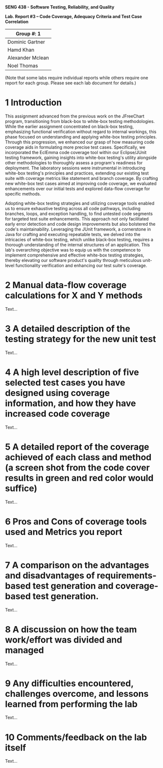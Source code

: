 **SENG 438 - Software Testing, Reliability, and Quality**

**Lab. Report #3 – Code Coverage, Adequacy Criteria and Test Case Correlation**

| Group \#:  1         |
| --------------     |
| Dominic Gartner    |
| Hamd Khan          |
| Alexander Mclean   |
| Noel Thomas        |

(Note that some labs require individual reports while others require one report
for each group. Please see each lab document for details.)

# 1 Introduction

This assignment advanced from the previous work on the JFreeChart program, transitioning from black-box to white-box testing methodologies. While the earlier assignment concentrated on black-box testing, emphasizing functional verification without regard to internal workings, this phase focused on understanding and applying white-box testing principles. Through this progression, we enhanced our grasp of how measuring code coverage aids in formulating more precise test cases. Specifically, we incorporated the EclEmma code coverage tool within our Eclipse/JUnit testing framework, gaining insights into white-box testing's utility alongside other methodologies to thoroughly assess a program's readiness for deployment. The laboratory sessions were instrumental in introducing white-box testing's principles and practices, extending our existing test suite with coverage metrics like statement and branch coverage. By crafting new white-box test cases aimed at improving code coverage, we evaluated enhancements over our initial tests and explored data-flow coverage for specific methods.

Adopting white-box testing strategies and utilizing coverage tools enabled us to ensure exhaustive testing across all code pathways, including branches, loops, and exception handling, to find untested code segments for targeted test suite enhancements. This approach not only facilitated early error detection and code design improvements but also bolstered the code's maintainability. Leveraging the JUnit framework, a cornerstone in Java for crafting and executing repeatable tests, we delved into the intricacies of white-box testing, which unlike black-box testing, requires a thorough understanding of the internal structures of an application. This lab's overarching objective was to equip us with the competence to implement comprehensive and effective white-box testing strategies, thereby elevating our software product's quality through meticulous unit-level functionality verification and enhancing our test suite's coverage.

# 2 Manual data-flow coverage calculations for X and Y methods

Text…

# 3 A detailed description of the testing strategy for the new unit test

Text…

# 4 A high level description of five selected test cases you have designed using coverage information, and how they have increased code coverage

Text…

# 5 A detailed report of the coverage achieved of each class and method (a screen shot from the code cover results in green and red color would suffice)

Text…

# 6 Pros and Cons of coverage tools used and Metrics you report

Text…

# 7 A comparison on the advantages and disadvantages of requirements-based test generation and coverage-based test generation.

Text…

# 8 A discussion on how the team work/effort was divided and managed

Text…

# 9 Any difficulties encountered, challenges overcome, and lessons learned from performing the lab

Text…

# 10 Comments/feedback on the lab itself

Text…
